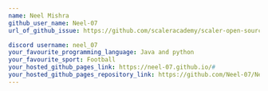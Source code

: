 ```yaml
---
name: Neel Mishra
github_user_name: Neel-07
url_of_github_issue: https://github.com/scaleracademy/scaler-open-source-september-challenge/issues/194

discord username: neel_07
your_favourite_programming_language: Java and python
your_favourite_sport: Football
your_hosted_github_pages_link: https://neel-07.github.io/#
your_hosted_github_pages_repository_link: https://github.com/Neel-07/Neel-07.github.io
---
```

